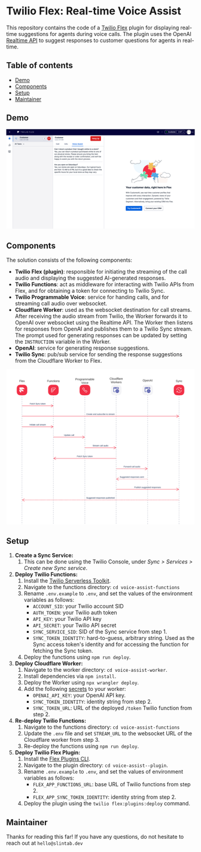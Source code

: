 # Twilio Flex: Real-time Voice Assist

This repository contains the code of a [Twilio Flex](https://www.twilio.com/flex) plugin for displaying real-time suggestions for agents during voice calls. The plugin uses the OpenAI [Realtime API](https://openai.com/index/introducing-the-realtime-api/) to suggest responses to customer questions for agents in real-time.


## Table of contents

* [Demo](#demo)
* [Components](#components)
* [Setup](#setup)
* [Maintainer](#maintainer)


## Demo

![Demo](demo.png?raw=true)


## Components

The solution consists of the following components:
- **Twilio Flex (plugin)**: responsible for initiating the streaming of the call audio and displaying the suggested AI-generated responses.
- **Twilio Functions**: act as middleware for interacting with Twilio APIs from Flex, and for obtaining a token for connecting to Twilio Sync.
- **Twilio Programmable Voice**: service for handing calls, and for streaming call audio over websocket.
- **Cloudflare Worker**: used as the websocket destination for call streams. After receiving the audio stream from Twilio, the Worker forwards it to OpenAI over websocket using the Realtime API. The Worker then listens for responses from OpenAI and publishes them to a Twilio Sync stream. The prompt used for generating responses can be updated by setting the `INSTRUCTION` variable in the Worker.
- **OpenAI**: service for generating response suggestions.
- **Twilio Sync**: pub/sub service for sending the response suggestions from the Cloudflare Worker to Flex.

![Diagram](diagram.png?raw=true)


## Setup

1. **Create a Sync Service:** 
   1. This can be done using the Twilio Console, under *Sync > Services > Create new Sync service*.
2. **Deploy Twilio Functions:**
   1. Install the [Twilio Serverless Toolkit](https://www.twilio.com/docs/labs/serverless-toolkit).
   2. Navigate to the functions directory: `cd voice-assist-functions`
   3. Rename `.env.example` to `.env`, and set the values of the environment variables as follows:
      - `ACCOUNT_SID`: your Twilio account SID
      - `AUTH_TOKEN`: your Twilio auth token 
      - `API_KEY`: your Twilio API key
      - `API_SECRET`: your Twilio API secret
      - `SYNC_SERVICE_SID`: SID of the Sync service from step 1.
      - `SYNC_TOKEN_IDENTITY`: hard-to-guess, arbitrary string. Used as the Sync access token's identity and for accessing the function for fetching the Sync token.
   4. Deploy the functions using `npm run deploy`.
3. **Deploy Cloudflare Worker:**
   1. Navigate to the worker directory: `cd voice-assist-worker`.
   2. Install dependencies via `npm install`.
   3. Deploy the Worker using `npx wrangler deploy`.
   4. Add the following [secrets](https://developers.cloudflare.com/workers/configuration/secrets/#secrets-on-deployed-workers) to your worker:
      - `OPENAI_API_KEY`: your OpenAI API key.
      - `SYNC_TOKEN_IDENTITY`: identity string from step 2.
      - `SYNC_TOKEN_URL`: URL of the deployed `/token` Twilio function from step 2.
4. **Re-deploy Twilio Functions:**
   1. Navigate to the functions directory: `cd voice-assist-functions`
   2. Update the `.env` file and set `STREAM_URL` to the websocket URL of the Cloudflare worker from step 3.
   3. Re-deploy the functions using `npm run deploy`.
5. **Deploy Twilio Flex Plugin:**
   1. Install the [Flex Plugins CLI](https://www.twilio.com/docs/flex/developer/plugins/cli).
   2. Navigate to the plugin directory: `cd voice-assist--plugin`.
   3. Rename `.env.example` to `.env`, and set the values of environment variables as follows: 
      - `FLEX_APP_FUNCTIONS_URL`: base URL of Twilio functions from step 2.
      - `FLEX_APP_SYNC_TOKEN_IDENTITY`: identity string from step 2.
   4. Deploy the plugin using the `twilio flex:plugins:deploy` command.


## Maintainer

Thanks for reading this far!
If you have any questions, do not hesitate to reach out at `hello@slintab.dev`